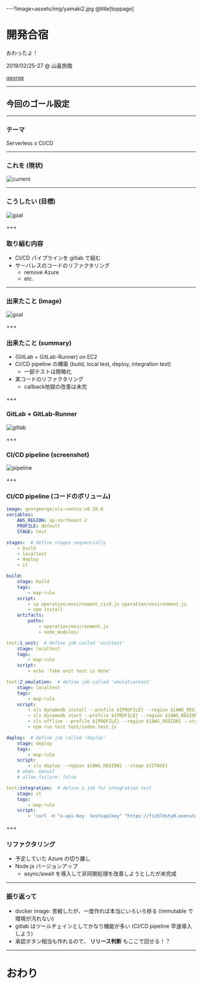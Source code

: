 ---?image=assets/img/yamaki2.jpg
@title[toppage]

# 開発合宿
おわったよ！

2019/02/25-27 @ 山喜旅館

[george](https://github.com/take4mats/201902techcamp)

---

## 今回のゴール設定

---

### テーマ
Serverless x CI/CD

---

### これを (現状)

![current](assets/img/sls_arch_current.jpg)

---

### こうしたい (目標)

![goal](assets/img/sls_arch_goal.jpg)

+++

### 取り組む内容
- CI/CD パイプラインを gitlab で組む
- サーバレスのコードのリファクタリング
  - remove Azure
  - etc.

---

### 出来たこと (image)

![goal](assets/img/sls_arch_result.jpg)

+++

### 出来たこと (summary)
- (GitLab + GitLab-Runner) on EC2
- CI/CD pipeline の構築 (build, local test, deploy, integration test)
  - 一部テストは簡略化
- 実コードのリファクタリング
  - callback地獄の改善は未完

+++

### GitLab + GitLab-Runner
![gitlab](assets/img/gitlab.jpg)


+++

### CI/CD pipeline (screenshot)
![pipeline](assets/img/pipeline.png)

+++

### CI/CD pipeline (コードのボリューム)
```yaml
image: georgeorge/sls-centos:v8.10.0
variables:
    AWS_REGION: ap-northeast-2
    PROFILE: default
    STAGE: test

stages:  # define stages sequencially
    - build
    - localtest
    - deploy
    - it

build:
    stage: build
    tags:
        - map-rule
    script:
        - cp operation/environment_cicd.js operation/environment.js
        - npm install
    artifacts:
        paths:
            - operation/environment.js
            - node_modules/

test:1_unit:  # define job called 'unittest'
    stage: localtest
    tags:
        - map-rule
    script:
        - echo 'fake unit test is done'

test:2_emulation:  # define job called 'emulationtest'
    stage: localtest
    tags:
        - map-rule
    script:
        - sls dynamodb install --profile ${PROFILE} --region ${AWS_REGION} --stage ${STAGE}
        - sls dynamodb start --profile ${PROFILE} --region ${AWS_REGION} --stage ${STAGE}
        - sls offline --profile ${PROFILE} --region ${AWS_REGION} --stage ${STAGE} &
        - npm run test test/index.test.js

deploy:  # define job called 'deploy'
    stage: deploy
    tags:
        - map-rule
    script:
        - sls deploy --region ${AWS_REGION} --stage ${STAGE}
    # when: manual
    # allow_failure: false

test:integration:  # define a job for integration test
    stage: it
    tags:
        - map-rule
    script:
        - 'curl -H "x-api-key: testxapikey" "https://fia57dsty0.execute-api.ap-northeast-2.amazonaws.com/test/?code=testcode&ipv6Prefix=2400:4050::&ipv6PrefixLength=56"'
```

+++

### リファクタリング
- 予定していた Azure の切り離し
- Node.js バージョンアップ
  - async/await を導入して非同期処理を改善しようとしたが未完成

---

### 振り返って
- docker image: 苦戦したが、一度作れば本当にいろいろ捗る (immutable で環境が汚れない)
- gitlab はツールチェインとしてかなり機能が多い (CI/CD pipeline 早速導入しよう)
- 承認ボタン相当も作れるので、 **リリース判断** もここで回せる！？

---

# おわり
